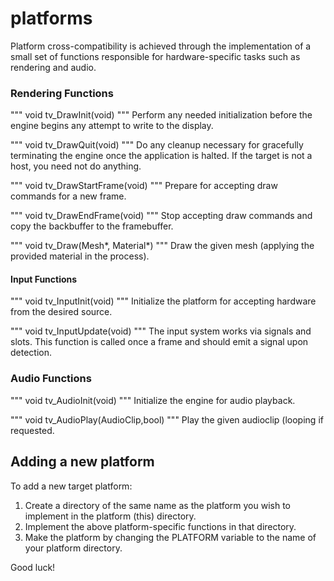 # platforms
Platform cross-compatibility is achieved through the implementation of a small set of functions responsible for hardware-specific tasks such as rendering and audio.

### Rendering Functions
"""
void tv_DrawInit(void) 
"""
Perform any needed initialization before the engine begins any attempt to write to the display.

"""
void tv_DrawQuit(void)
"""
Do any cleanup necessary for gracefully terminating the engine once the application is halted.  If the target is not a host, you need not do anything.

"""
void tv_DrawStartFrame(void)
"""
Prepare for accepting draw commands for a new frame.

"""
void tv_DrawEndFrame(void)
"""
Stop accepting draw commands and copy the backbuffer to the framebuffer.

"""
void tv_Draw(Mesh*, Material*)
"""
Draw the given mesh (applying the provided material in the process).

#### Input Functions 
"""
void tv_InputInit(void)
"""
Initialize the platform for accepting hardware from the desired source.

"""
void tv_InputUpdate(void)
"""
The input system works via signals and slots.  This function is called once a frame and should emit a signal upon detection.

### Audio Functions
"""
void tv_AudioInit(void)
"""
Initialize the engine for audio playback.

"""
void tv_AudioPlay(AudioClip,bool)
"""
Play the given audioclip (looping if requested. 


## Adding a new platform
To add a new target platform:
1) Create a directory of the same name as the platform you wish to implement in the platform (this) directory.
2) Implement the above platform-specific functions in that directory.
3) Make the platform by changing the PLATFORM variable to the name of  your platform directory.

Good luck!


